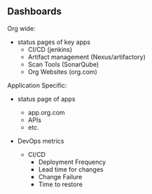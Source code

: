 

## Dashboards

Org wide:
* status pages of key apps
    * CI/CD (jenkins)
    * Artifact management (Nexus/artifactory)
    * Scan Tools (SonarQube)
    * Org Websites (org.com)

Application Specific: 
* status page of apps
    * app.org.com
    * APIs
    * etc. 

* DevOps metrics
    * CI/CD
        * Deployment Frequency
        * Lead time for changes
        * Change Failure
        * Time to restore